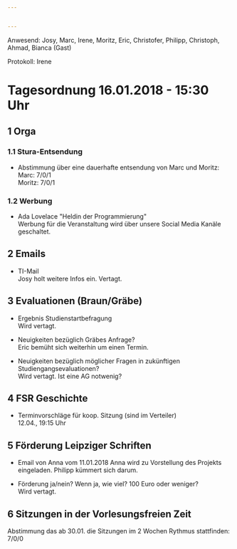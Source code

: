 ```yaml
---


---
```


Anwesend: Josy, Marc, Irene, Moritz, Eric, Christofer, Philipp, Christoph, Ahmad, Bianca (Gast)

Protokoll: Irene

# Tagesordnung 16.01.2018 - 15:30 Uhr

## 1 Orga

### 1.1 Stura-Entsendung
* Abstimmung über eine dauerhafte entsendung von Marc und Moritz:  
Marc: 7/0/1   
Moritz: 7/0/1

### 1.2 Werbung
* Ada Lovelace "Heldin der Programmierung"      
Werbung für die Veranstaltung wird über unsere Social Media Kanäle geschaltet.

## 2 Emails
* TI-Mail   
Josy holt weitere Infos ein. Vertagt.

## 3 Evaluationen (Braun/Gräbe)
* Ergebnis Studienstartbefragung   
Wird vertagt.

* Neuigkeiten bezüglich Gräbes Anfrage?    
Eric bemüht sich weiterhin um einen Termin.

* Neuigkeiten bezüglich möglicher Fragen in zukünftigen Studiengangsevaluationen?   
Wird vertagt. Ist eine AG notwenig?

## 4 FSR Geschichte
* Terminvorschläge für koop. Sitzung (sind im Verteiler)    
12.04., 19:15 Uhr

## 5 Förderung Leipziger Schriften   
* Email von Anna vom 11.01.2018
Anna wird zu Vorstellung des Projekts eingeladen. Philipp kümmert sich darum.

* Förderung ja/nein? Wenn ja, wie viel? 100 Euro oder weniger?   
Wird vertagt.

## 6 Sitzungen in der Vorlesungsfreien Zeit
Abstimmung das ab 30.01. die Sitzungen im 2 Wochen Rythmus stattfinden:   
7/0/0
